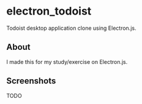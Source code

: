 # electron_todoist

Todoist desktop application clone using Electron.js.

## About

I made this for my study/exercise on Electron.js.

## Screenshots

TODO
